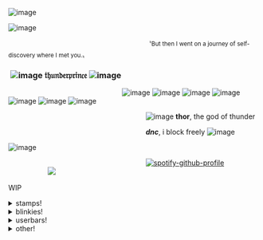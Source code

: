 ![image](https://github.com/user-attachments/assets/50c05780-f713-4176-9c6e-5be4f3bb6fb1)


![image](https://i.imgur.com/b4rWSUY.gif)

 ‎  ‎  ‎  ‎  ‎  ‎  ‎  ‎  ‎  ‎  ‎  ‎  ‎  ‎  ‎  ‎  ‎  ‎  ‎  ‎  ‎  ‎  ‎  ‎  ‎  ‎  ‎  ‎  ‎  ‎  ‎  ‎  ‎  ‎  ‎  ‎  ‎  ‎  ‎  ‎  ‎  ‎  ‎  ‎  ‎  ‎  ‎  ‎  ‎ ‎‎ ‎  ‎  ‎  ‎  ‎  ‎  ‎  ‎  ‎  ‎  ‎  ‎  ‎  ‎  ‎  ‎  ‎  ‎  ‎  ‎   ‎ <sup>〝But then I went on a journey of self-discovery where I met you.〟</sup>
### ‎  ‎  ‎  ‎  ‎  ‎  ‎  ‎  ‎  ‎  ‎  ‎  ‎  ‎  ‎  ‎  ‎  ‎  ‎  ‎  ‎  ‎  ‎  ‎  ‎  ‎  ‎  ‎  ‎  ‎  ‎  ‎  ‎  ‎  ‎  ‎  ‎  ‎  ‎  ‎  ‎  ‎  ‎  ‎  ‎  ‎  ‎  ‎  ‎  ‎  ‎  ‎  ‎  ‎  ‎ ‎ ‎ ‎ ‎ ‎ ‎ ‎ ‎  ‎ ‎ ‎ ‎ ‎ ‎ ‎‎ ‎ ‎ ‎![image](https://64.media.tumblr.com/309d0cf6d372a0c5c55849987481924f/cf53b60cec017c02-b5/s75x75_c1/4a8658f35b2337d8bd99e7d5eae04ed8f932841c.gifv) 𝔱𝔥𝔲𝔫𝔡𝔢𝔯𝔭𝔯𝔦𝔫𝔠𝔢 ![image](https://64.media.tumblr.com/db55b028950ccc02443c58705d88068d/c5e516b88dce7159-70/s75x75_c1/c74682d45de9a3f621b0f1203bcc02b8480ba590.gifv)

 ‎  ‎  ‎  ‎  ‎  ‎  ‎  ‎  ‎  ‎  ‎  ‎  ‎  ‎  ‎  ‎  ‎  ‎  ‎  ‎  ‎  ‎  ‎  ‎  ‎  ‎  ‎  ‎  ‎  ‎  ‎  ‎  ‎  ‎  ‎  ‎  ‎  ‎  ‎  ‎  ‎  ‎  ‎  ‎  ‎  ‎  ‎  ‎  ‎  ‎  ‎  ‎  ‎  ‎  ‎  ‎  ‎  ‎  ‎‎‎‎‎![image](https://64.media.tumblr.com/e85deaa459cf51f83e3f73bcfb613028/2e16f90154b2ba9e-e9/s75x75_c1/dd345fe9ba1c354c1258777a6b5faffa99df4e37.gifv)
 ![image](https://64.media.tumblr.com/ae294904472bb78fc45d98cc60449d3b/00fb8ddee1cc3f2b-c9/s75x75_c1/c0b8e23080a379b5ed45d7557ab130f00563d07c.gifv) 
 ![image](https://64.media.tumblr.com/a40a84e25f7e2a076592d1d1ce182eb5/3c5627d4c46ff0c7-97/s75x75_c1/7c8b3c7eeea50f2f90b4b26d9df0bb964550d17c.gifv)
 ![image](https://64.media.tumblr.com/6829b83f134e8c08325abc0fbc9aefbb/45dcac56db69ca43-e9/s75x75_c1/f49be9f85a4fa3de3945e76e1e27551bb5a63fe4.gifv)
 ![image](https://64.media.tumblr.com/696114a32c7ca3059da3ff1e4fdba582/736a4281092b779e-2f/s75x75_c1/db534c722474e1e51871a9c2927597083614cc5c.gifv)
  ![image](https://64.media.tumblr.com/e56fc374de7e73ea9826ebb7ddf1e08d/45dcac56db69ca43-a8/s75x75_c1/7c0ef69ce22c36b41b13f9d611c556982a2e1587.gifv)
 ![image](https://64.media.tumblr.com/01048ccb31c4d02b1e64d0a506f5fffd/92b6402e4022ca16-f5/s75x75_c1/96e9af32ab0b3f36a7a01399a3ab6e8f81c64ca3.gifv)
 
 ‎  ‎  ‎  ‎  ‎  ‎  ‎  ‎  ‎  ‎  ‎  ‎  ‎  ‎  ‎  ‎  ‎  ‎  ‎  ‎  ‎  ‎  ‎  ‎  ‎  ‎  ‎  ‎  ‎  ‎  ‎  ‎  ‎  ‎  ‎  ‎  ‎  ‎  ‎  ‎  ‎  ‎  ‎  ‎  ‎  ‎  ‎  ‎  ‎  ‎  ‎  ‎  ‎  ‎  ‎ ‎ ‎ ‎ ‎ ‎ ‎ ‎ ‎  ‎ ‎ ‎ ‎ ‎ ‎ ‎‎ ‎ ‎  ‎  ‎  ‎  ‎  ‎  ‎  ‎  ‎  ‎  ‎  ‎  ‎  ‎  ‎      ‎‎ ![image](https://64.media.tumblr.com/ee2c838eabf172c02f23dc80bea9ff35/f8c413e838a06160-5c/s75x75_c1/de9cb1ece707f125692b4992d940e2c14bd80a78.gifv) **thor**, the god of thunder

  ‎  ‎  ‎  ‎  ‎  ‎  ‎  ‎  ‎  ‎  ‎  ‎  ‎  ‎  ‎  ‎  ‎  ‎  ‎  ‎  ‎  ‎  ‎  ‎  ‎  ‎  ‎  ‎  ‎  ‎  ‎  ‎  ‎  ‎  ‎  ‎  ‎  ‎  ‎  ‎  ‎  ‎  ‎  ‎  ‎  ‎  ‎  ‎  ‎  ‎  ‎  ‎  ‎  ‎  ‎ ‎ ‎ ‎ ‎ ‎ ‎ ‎ ‎  ‎ ‎ ‎ ‎ ‎ ‎ ‎‎ ‎ ‎  ‎  ‎  ‎  ‎  ‎  ‎  ‎  ‎  ‎  ‎  ‎  ‎  ‎  ‎  ‎‎‎ ‎  ‎  ‎  ‎  ‎  ‎ ‎  ‎‎  ‎  ***dnc***, i block freely ![image](https://64.media.tumblr.com/71dbfb03d9f3151dbbbffc7fff37ecab/cf53b60cec017c02-96/s75x75_c1/90d5bbb549d4d8eabac366bd34a76f13a4d0ba5b.gifv)

![image](https://github.com/user-attachments/assets/8b4c44a0-62f5-4a3f-b2b4-c13c0408e8d0)

‎ ‎ ‎ ‎‎ ‎ ‎ ‎ ‎ ‎ ‎ ‎ ‎ ‎ ‎ ‎ ‎ ‎ ‎ ‎ ‎ ‎ ‎ ‎ ‎ ‎ ‎ ‎ ‎ ‎ ‎ ‎ ‎ ‎ ‎ ‎ ‎ ‎ ‎ ‎ ‎ ‎ ‎ ‎ ‎ ‎ ‎ ‎ ‎ ‎ ‎ ‎ ‎ ‎ ‎ ‎‎ ‎ ‎ ‎ ‎ ‎ ‎ ‎ ‎ ‎ ‎  ‎  ‎  ‎  ‎  ‎  ‎  ‎‎‎‎[![spotify-github-profile](https://spotify-github-profile.kittinanx.com/api/view?uid=31i3xznaz732qjaqee5zknobzmuy&cover_image=true&theme=novatorem&show_offline=true&background_color=121212&interchange=true&bar_color=d38c22&bar_color_cover=false)](https://github.com/kittinan/spotify-github-profile)
‎ ‎ ‎ ‎ ‎ ‎ ‎ ‎ ‎ ‎ ‎ ‎ ‎ ‎ ‎ ‎ ‎ ‎ ‎ ‎ ‎ ‎ ‎ ‎ ‎ ‎ ‎ ‎ ‎ ‎ ‎ ‎ ‎ ‎ ‎ ‎ ‎ ‎ ‎ ‎ ‎ ‎ ‎ ‎ ‎ ‎ ‎ ‎ ‎ ‎ ‎ ‎ ‎ ‎ ‎ ‎ ‎ ‎ ‎ ‎ ‎ ‎ ‎ ‎ ‎ ‎ ‎ ‎ ‎ ‎ ‎ ‎ ‎ ‎ ‎ ‎ ‎ ‎ ‎ ‎ ‎ ‎ ‎ ‎ ‎ ‎ ‎ ‎ ‎ ‎ ‎ ‎ ‎ ‎ ‎ ‎‎ ‎‎   ‎  ‎  ‎  ‎  ‎  ‎  ‎  ‎  ‎  ‎  ‎  ‎  ‎  ‎  ‎  ‎  ‎  ‎  ‎  ‎  ‎  ‎  ‎  ‎  ‎  ‎  ‎  ‎  ‎  ‎  ‎  ‎  ‎  ‎  ‎ ‎ ‎ ‎ ‎ ‎ ‎ ‎ ‎ ‎ ‎ ‎ ‎  ‎ ‎ ‎ ‎ ‎ ‎ ‎ ‎ ‎ ‎ ‎ ‎‎‎‎ ‎‎‎‎ ‎‎‎‎‎‎ ‎ ‎ ‎![](https://komarev.com/ghpvc/?username=kasualrot&color=d38c22&label=people+i've+avenged&style=plastic)

WIP

<details>

<summary>stamps!</summary>

![image](https://64.media.tumblr.com/3dfef471dff1176063439de29b8bca8d/e624c95b8f82c774-9b/s100x200/0f8a1aae573402f2fd4ad0632d760857fc3e635a.gifv)
![image](https://64.media.tumblr.com/48a6892000d5e837771bf866c8423c17/e624c95b8f82c774-c9/s100x200/36cb0bf1ef2a561326c679ce2c58d6d7ababc848.gifv)
![image](https://64.media.tumblr.com/817e9764bed275dbe2c5af74189ac01d/e624c95b8f82c774-9e/s100x200/ff58ac4b4de94fa2d093c3e85c0c84a0f8411ea9.gifv)
![image](https://64.media.tumblr.com/c7dbec99d4eb53ba9c98feff011e4044/2e85574ebe4afb42-2c/s250x400/452e2c09ae167111fc642ab355511c9047e17c1c.gifv)
![image](https://64.media.tumblr.com/8e975b4157d8bcedcf79171c930aa58b/2e85574ebe4afb42-24/s250x400/27928a73e466897e1a94de63a92d93bbbb9d01e6.gifv)
![image](https://64.media.tumblr.com/1b4b2f26ddc72c33329673cb8485960d/e30fa421359a5d97-50/s100x200/63cd6b46675434b8eb85b8760b9517879eec3091.pnj)
![image](https://i.imgur.com/q9EWfjm.png)
![image](https://i.imgur.com/fT9w96g.png)
![image](https://64.media.tumblr.com/20b14c7b5dd97f68ff403477886c40a8/45b4632c70231414-bd/s100x200/79a35471a6383ad4c279bd879691654fbc0ff9fc.pnj)
![image](https://64.media.tumblr.com/b6bb16c33f6f6bf00ca92e2cda47509e/45b4632c70231414-b7/s100x200/cc3d50f91a5a752c4534c9a03317f76654b25e85.gifv)
![image](https://64.media.tumblr.com/a2c414ff9ec2d985d89ac5eea6c3bb3f/5e072def7eb07f06-6a/s100x200/ee1d1221758d09de7cc61507e251d67af445cd2d.gifv)
![image](https://64.media.tumblr.com/bf3ce99113f6f7c840447cf2cf6e568b/45b4632c70231414-a3/s100x200/b414a52cee9b8f2e891ec65662af30bb123f2218.pnj)
![image](https://64.media.tumblr.com/f4ddb131e8079a6fe814832e6ed328e0/5e072def7eb07f06-c0/s100x200/99435ddee96a30e11d0f98970e88ccfa2e86dfed.gifv)
![image](https://64.media.tumblr.com/c491dc2c105eb0556a58569ee4f541d0/23ad3daa52e8a3b4-29/s100x200/c0c303cf4887242614eac2ebcfa4720f56c30d75.gifv)
![image](https://64.media.tumblr.com/c8481199dae9312c1cbec0f9c156d49f/45b4632c70231414-72/s100x200/29edc8f45087b27010302784f02cfe73c54c9f53.gifv)
![image](https://64.media.tumblr.com/a02259a010cca00ba3d4bc469c29d65f/23ad3daa52e8a3b4-18/s100x200/95a7b399bbf9e3c5d0a9a4de5cb7b1f84dc13888.gifv)
![image](https://64.media.tumblr.com/c11e9a82d5c23ee7251749b6bd12572a/96a391c95774530d-ac/s100x200/831dfbc7e1c423280abf93f64a1b24692c8f27d2.pnj)
![image](https://64.media.tumblr.com/7eab7151fba47a40dd697260b6c1f9fc/b81ff3c1ceb05456-a8/s100x200/f68e0512dffb284b5f90b590774f52f9a1f5905b.pnj)
![image](https://64.media.tumblr.com/aaed31e0d955697eb9c71dc5e9ab74d7/96a391c95774530d-9a/s250x400/c2a3f8288ca6adbf44f2ccf876c0767ffbd9ed73.pnj)
![image](https://64.media.tumblr.com/cbb45d7956e511e121a74f42a82d992e/b81ff3c1ceb05456-ba/s100x200/5fee905be10a027f1c9af3ac18ec3c285cf2a99a.pnj)
![image](https://64.media.tumblr.com/c6318952953f8b78ce6333433ec9721f/b81ff3c1ceb05456-cb/s100x200/c1d53a44b648dcbfdc5d6c9124631485400374a6.pnj)
![image](https://64.media.tumblr.com/3fdb2eb80a13122e86a3b83d2e44aecb/a99305fc354b6993-b5/s100x200/1d2715db3008addfa14a6a23e82c36192a8651e0.pnj)
![image](https://64.media.tumblr.com/0c2c504e3726516ec87b5262ac4a2e35/79d8b316934d24c3-22/s100x200/ef07b611bf98d9399b2a84bf10eacf8473cf3862.pnj)
![image](https://64.media.tumblr.com/482e387d9ef7ddf0144c555d67b4544c/a99305fc354b6993-9c/s100x200/ef11f9c5f9ffb917febfba61068e4e02c17b683c.pnj)
![image](https://64.media.tumblr.com/59314ff26e9f22687c03a1de78d43ec0/4be6c14925775475-8d/s100x200/b226d71a807af5b7d839ce2d7df6df1f91369617.pnj)
![image](https://64.media.tumblr.com/f43b91687c42b452a3b5b9182dda0224/56beccbbf39736d4-74/s250x400/50074765ff7f11a01bc29066af26237bb183858c.pnj)
![image](https://64.media.tumblr.com/fe004159c3b690fa5b4e9a804a86109e/4be6c14925775475-0a/s100x200/303179a02004ab07af39a95abf2d5bb9aaab6764.jpg)
![image](https://64.media.tumblr.com/d82ef6aec42441b24573a6716c3666d8/56beccbbf39736d4-2c/s250x400/69c2b20a970f2bb3fda7505fc584030ef2a6c8b6.pnj)
![image](https://64.media.tumblr.com/3c4656d30e1e1bc57998f275b8dc1746/4be6c14925775475-07/s100x200/cbb686793d953c98128707bdbd73e6633b6fcc2a.pnj)
![image](https://64.media.tumblr.com/bbc82d2f32beb8958c7552fcfcdb3b82/56beccbbf39736d4-7e/s250x400/807381b8c1f80ee902a8d5996616c8a148d5b10f.pnj)
![image](https://64.media.tumblr.com/be2627d25ca285ea4821cf9333183078/4be6c14925775475-64/s100x200/e962cfedbcbf7d5bb20e3fa1a6ec3003275b562f.gifv)
![image](https://64.media.tumblr.com/ef3bf0ee84c16749a7fbc13a17aa98cd/56beccbbf39736d4-27/s250x400/a81e627637ab789d70f110f048629df1103d080f.pnj)
![image](https://64.media.tumblr.com/f3af16c2a708d149e412ce75862b95e8/c7ec99018e074490-3c/s250x400/08a54795ea97e16acffebc5de87a90cbb9f65b12.gifv)
![image](https://64.media.tumblr.com/c1fe2e21de40a115610aaf2481f6ac3f/c7ec99018e074490-07/s100x200/e243090e0403cedf9cb5468d4fe6f55adc28c3a0.pnj)
![image](https://64.media.tumblr.com/98c001192eea9f3dc93399aee3fa6278/97b18411d5b0209e-bf/s100x200/7cd85fa3d7f8890388da387e33ba77f828aa44ac.gifv)
![image](https://64.media.tumblr.com/9ee87e08de4619a3f05c62dbeb2b0007/7027ed5476f44309-f5/s100x200/9df1bb6e4c649022d3b820ccf8954d08a03c09b9.gifv)
![image](https://64.media.tumblr.com/f0456a8e0d8843c774916c2b2f92885d/37bb345d1d9c680e-ab/s100x200/920f3c5738014aa1191c5ff0152c559ada35ca76.gifv)
![image](https://64.media.tumblr.com/6d1b7589a617f2eb4f5fffefcc95015b/5ffb5817aff38f45-4f/s100x200/07f1c6ddb721526b18bc61ec315ede7924997dad.pnj)
![image](https://64.media.tumblr.com/8ca2571645dce379a66d0ca8117405d4/acb7fad734947539-2e/s100x200/ec872bfda0d58fd13fa07f1550bc7acb7a89d189.gifv)
![image](https://64.media.tumblr.com/bdad06bd29ed8039dc7a2e37ecab6b7b/f1b245369d1cc53a-85/s250x400/e6f25010f26ef6ad4bbca7f8631710ada4a70082.pnj)
![image](https://64.media.tumblr.com/d917d3699195863b707e0281cb04fffd/cb990f136156a2d5-aa/s250x400/c5ff71070730f7315892704d2fc12d3118992f5a.gifv)
![image](https://64.media.tumblr.com/afbacb1a191f151de1f74acd8f21cb36/cb990f136156a2d5-bf/s250x400/7b9a562890c17bd8db03e21a9f3281b7219bf794.gifv)
![image](https://64.media.tumblr.com/e3f6bb559a93bc132fc96d447a4c00d7/d53a12c8983f87eb-61/s100x200/5102576ac5c09c9bbd4c529b1c019af9e926978d.gifv)
![image](https://64.media.tumblr.com/559b3a7a1832f6e9f0dc7273b379bae6/922a9b36bf51e25e-7a/s100x200/2fe873ec861ff2022ca04db7c2be4b74ae1c8eeb.gifv)
![image](https://64.media.tumblr.com/d73c0ac4c8bcdf11f2f3b3d95c098c45/922a9b36bf51e25e-1e/s100x200/e09658f7ecfa102310dc806d5b4dcf3888b15ec6.gifv)
![image](https://64.media.tumblr.com/c4ffb3f47ce669d748fff318d66553ea/d53a12c8983f87eb-a7/s100x200/f5cd7a18f9a3a76a2090bfe2865c4700f7f57c1a.gifv)
![image](https://64.media.tumblr.com/cbc985f4ef3e7a4139c781f5dd8cac53/d53a12c8983f87eb-ae/s100x200/a1ed568053db7940e3bcc5f1752dcc68ef13c1f8.gifv)
![image](https://64.media.tumblr.com/68c873eacf62fe5f3b2fe290b78b874b/cb990f136156a2d5-c3/s250x400/b4b8fec4465d20192e71c84852698dea98dc2ede.gifv)
![image](https://64.media.tumblr.com/77d890a3158629e48fe3f7b6374939e5/2097178f76aa6ec2-65/s100x200/6f6c58ccc9bc6ccc43bb080cbb4cbc001c239e1a.pnj)
![image](https://64.media.tumblr.com/440425d835d70ff0e01d65039235f09c/4fa7cc5db2e24c86-01/s100x200/a93530fa8236953c32bea9d1f3508b3d2586bccd.pnj)
![image](https://64.media.tumblr.com/2159f7f8b52f6de6b6d8ce838ac18a22/58943b644c27c410-d4/s250x400/a2c1009db34d8dbd2f39d9c4121705a95b488f39.pnj)
![image](https://64.media.tumblr.com/6aea1a05c488e850c922233de7795782/91241bc5612f640c-16/s100x200/b1766fbf55b107d7ec397f85b9e5ce94f7458db4.pnj)
![image](https://64.media.tumblr.com/245c09092be53aa93edc84b99dff21e3/5b17c6ef58b49b01-7a/s100x200/93cb893f0161d00eebcb5954fc3d14ea3ff34cd3.pnj)
![image](https://64.media.tumblr.com/0515dca22b510d5b20a38ea6a498bfb3/5b17c6ef58b49b01-9c/s100x200/5502053834853123070cea35517403f2757c13a4.pnj)
![image](https://64.media.tumblr.com/ee9c1db1e7d791abe28d118a8845331a/5b17c6ef58b49b01-a8/s100x200/544f92b16960731d0c96d0bc407b1be990a1638d.pnj)
![image](https://64.media.tumblr.com/85d9870e4cc6b84b73170d28398b69a4/5b17c6ef58b49b01-55/s100x200/0639d8a64ed93f8199bbf1db7185c3f39c52a778.pnj)

TBC!

</details>



<details>

<summary>blinkies!</summary>

![image](https://64.media.tumblr.com/74a48341187be1716ebe88353c550bb8/e624c95b8f82c774-ac/s250x400/1f7ac82ceb71b4f2d60000ded4f2a1442dd5acd7.gifv)
![image](https://64.media.tumblr.com/b896c58609400070fd080a182350ea23/2e85574ebe4afb42-45/s250x400/6ea18b5e6d5466c3bfd2d4e06bb1cd5dda4c7e19.gifv)
![image](https://64.media.tumblr.com/c51860ac82f6255157ed666ec0341e86/a3a22371004144d9-4a/s250x400/92c655817e36fef1072487531eef6da4bde40460.gifv)
![image](https://64.media.tumblr.com/9ecc6d24c921b6de0e9f91217dc68df7/2e85574ebe4afb42-c7/s250x400/20f43ce766fbf06562de6e7acf46093700aceb58.gifv)
![image](https://64.media.tumblr.com/92d41e97771dcf7c6db3a31b8149cdf2/e624c95b8f82c774-a6/s250x400/d00ab85faffd1ae02849b564cc1a65a804c30c76.gifv)
![image](https://64.media.tumblr.com/21d4a78fb74fe740979d023a54bd49e7/45b4632c70231414-f5/s250x400/1e9204a31ef0c3cb4936723ff3f76762a3b80ae6.gifv)
![image](https://64.media.tumblr.com/da810c8d1a2f16cfd2e1b150507f73d8/45b4632c70231414-7c/s250x400/56a1d40ba38ac523a4b880729bc15ae03fd39bf6.gifv)
![image](https://64.media.tumblr.com/0f2b1a8d9ccf508bb186f8474845bb6d/5e072def7eb07f06-00/s250x400/4f87d7198bfe5aeb071b6384862a1eb60b40cf8b.gifv)
![image](https://64.media.tumblr.com/50877bd45bab204923f660fec8b7b2c0/5e072def7eb07f06-bb/s250x400/d58b35546d0679a29de17f0a099dd9c54dda4a06.gifv)
![image](https://64.media.tumblr.com/a7c4062b0a9768001064725c0d933356/5e072def7eb07f06-c9/s250x400/19bb4b4f8e9d79d614fb6700de0d98a6b5a89795.gifv)
![image](https://64.media.tumblr.com/cc03d71618538e5d2b6f1a72e5f562b5/a99305fc354b6993-9d/s250x400/d824b4c6dd612ebc48245bc6fad1d73b3d94dc5e.webp)
![image](https://64.media.tumblr.com/3f283a431f5387214fee2d024907e77a/a99305fc354b6993-94/s250x400/dd0076095e4ba650e01ca87aa4563a4e005e432e.gifv)
![image](https://64.media.tumblr.com/50a01cfa8bdfa417bec39f0c0d2dcb6c/a99305fc354b6993-83/s250x400/2118924bcc2b07b0c5158dc649feaf11481adb55.webp)
![image](https://64.media.tumblr.com/dc2d316dfb6bba4e80b7b2cc8fa55dcc/1f91f68c175b3b09-85/s250x400/d3f79f24b2da813d29786c5fd976444f2d65d6be.gifv)
![image](https://64.media.tumblr.com/4ad6885e96c2bc10a9c2cff7ef73b69d/1f91f68c175b3b09-3c/s250x400/7917dac2ddca9095e63f8c7d53a1911a4a40dbdc.gifv)
![image](https://64.media.tumblr.com/b147a05014a4c67d8db1a65fac2b3d5b/4be6c14925775475-04/s250x400/d6f9b34f7c26f675956d15d9a916ae1ce8301cb4.gifv)
![image](https://64.media.tumblr.com/b787d27e3a82f55eb54efd86df794b22/4be6c14925775475-15/s250x400/a1bdeecfd4d6a51bfe634c8b6b0bb48ce584f6b2.gifv)
![image](https://64.media.tumblr.com/b64a36ae64cd52f50b1d3b9fbe7a190d/4be6c14925775475-c2/s250x400/d0de2b493244b539bbe85de1ac83ba8c086eb930.gifv)
![image](https://64.media.tumblr.com/a7496d30198c46ff27aa70ccdab7c3de/4be6c14925775475-47/s250x400/b0bc5b84f8a5048675d7aea820ce622ba85e96d9.gifv)
![image](https://64.media.tumblr.com/2b6b8e4ae00abc6f72b8bf79f78a9f5b/4be6c14925775475-38/s250x400/acf1d8382eb4310ee6c9af73fdcc6c61581a948a.gifv)
![image](https://64.media.tumblr.com/edff3da216873dd1cabfbfd9605fde38/c7ec99018e074490-66/s250x400/2bcfff59ff87553f40beab8c608ab54e4ebeb283.gifv)
![image](https://64.media.tumblr.com/c0b7e9dc25b852f6d1dc8501283bc2e9/2c56ced0da2eab54-1c/s250x400/6d208aec5fff64b57aad2820d6b32871172a7368.gifv)
![image](https://64.media.tumblr.com/b302a3e7fb532ec272ec4a2ba981fbd7/189f1408d1e6a34a-6f/s250x400/ca07299f3c3b72fb265601ebfd9f6f27bf12e667.gifv)
![image](https://i.imgur.com/vWicA6Q.gif)
![image](https://i.imgur.com/VF9SUM5.gif)
![image](https://64.media.tumblr.com/b1adde56ba2654ff49e6ad1b1ff2f880/fea94a31643442fb-3d/s250x400/edec793fcca7347a50bbb5e558ca52e0ba601084.gifv)
![image](https://64.media.tumblr.com/2cefc67024aa96394cec184d7e21f31b/5a9e59951d172e90-0d/s250x400/fc240389f63f0efb19f6084b028a88b82995bb4e.gifv)
![image](https://64.media.tumblr.com/b66010b76e670b81a10c37002742ca54/1eea31016317f16d-da/s250x400/45177c0e1cb2c88f9bdae300fbf621cfa917dfd8.gifv)
![image](https://64.media.tumblr.com/92293f80525421ce7785bbc59b7f7981/9424d78e90b0fd84-ca/s250x400/b3f6ba09d57923dae3cf0de76022f5d42824ed90.gifv)
![image](https://64.media.tumblr.com/afcedc738ccbfd06561fce55ec983dd4/b8dda3625a10fb6c-86/s250x400/da2f93bbd206ed9aeb985f569f777b047f6d0c65.gifv)

TBC!

</details>



<details>

<summary>userbars!</summary>

![image](https://64.media.tumblr.com/80a194e46803db4f4a71cecd38d8e117/1f566aa7b77d4b84-fa/s400x600/24f0f520c36bcd00d8e37c035712f9125ec74685.gifv)
![image](https://64.media.tumblr.com/77439513513a8435b33f63901e6eb861/ee59cf9f45378b75-dd/s400x600/9c98aa33fce4e7cc3c3f24c5b62e152f326f5541.gifv)
![image](https://64.media.tumblr.com/7a610b051f810b6e8a55836609c0f417/ddbaafdbe18230cd-b2/s400x600/52fbd8d65449e936caa0ab82d79c36739a61ab1b.gifv)
![image](https://64.media.tumblr.com/dc331d334d829aeca1f2c782eaecba36/9ca631c38850358e-7e/s400x600/261f6bc8c24fbced9667e56f78ad858ec0480bd1.pnj)
![image](https://64.media.tumblr.com/729b138461297060b83e9c9c8a6baf5a/6e9cf1054c9ab67f-58/s400x600/0b76c8aff5d02db700b6b6e99d0b54854b34c4a8.gifv)

TBC!

</details>



<details>

<summary>other!</summary>

![image](https://64.media.tumblr.com/3a54934edbe684531e6e95000361673a/bc454a542406e6f4-54/s250x400/c532f65cc5e2d45f1f2093d1101e363bac8ff45d.gifv)

TBC!

</details>
